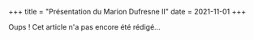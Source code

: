 +++
title = "Présentation du Marion Dufresne II"
date = 2021-11-01
+++

Oups ! Cet article n'a pas encore été rédigé...

<!-- more -->
